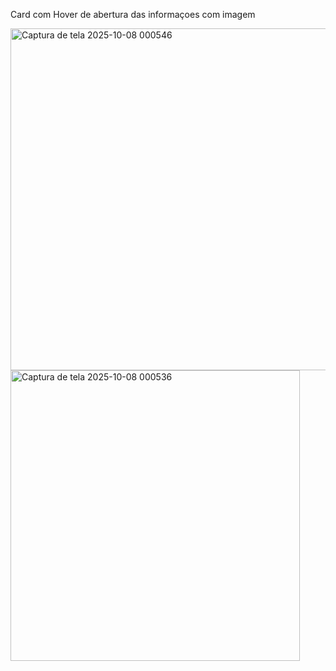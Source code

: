 Card com Hover de abertura das informaçoes com imagem

<img width="523" height="547" alt="Captura de tela 2025-10-08 000546" src="https://github.com/user-attachments/assets/622a014d-9e0d-4485-b49a-292347a35ecf" />

<img width="463" height="465" alt="Captura de tela 2025-10-08 000536" src="https://github.com/user-attachments/assets/4ed78139-1baf-4612-8d3d-b3df35f9130d" />
